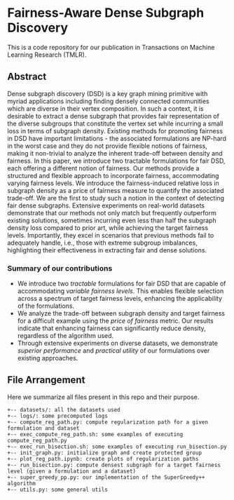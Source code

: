 # Fairness-Aware Dense Subgraph Discovery


This is a code repository for our publication in Transactions on Machine Learning Research (TMLR).

## Abstract
Dense subgraph discovery (DSD) is a key graph mining primitive with myriad applications including finding densely connected communities which are diverse in their vertex composition. In such a context, it is desirable to extract a dense subgraph that provides fair representation of the diverse subgroups that constitute the vertex set while incurring a small loss in terms of subgraph density. Existing methods for promoting fairness in DSD have important limitations - the associated formulations are NP-hard in the worst case and they do not provide flexible notions of fairness, making it non-trivial to analyze the inherent trade-off between density and fairness. In this paper, we introduce two tractable formulations for fair DSD, each offering a different notion of fairness. Our methods provide a structured and flexible approach to incorporate fairness, accommodating varying fairness levels. We introduce the fairness-induced relative loss in subgraph density as a price of fairness measure to quantify the associated trade-off. We are the first to study such a notion in the context of detecting fair dense subgraphs. Extensive experiments on real-world datasets demonstrate that our methods not only match but frequently outperform existing solutions, sometimes incurring even less than half the subgraph density loss compared to prior art, while achieving the target fairness levels. Importantly, they excel in scenarios that previous methods fail to adequately handle, i.e., those with extreme subgroup imbalances, highlighting their effectiveness in extracting fair and dense solutions.

### Summary of our contributions
- We introduce two *tractable* formulations for fair DSD that are capable of accommodating *variable fairness levels*. This enables flexible selection across a spectrum of target fairness levels, enhancing the applicability of the formulations.
- We analyze the trade-off between subgraph density and target fairness for a difficult example using the *price of fairness* metric. Our results indicate that enhancing fairness can significantly reduce density, regardless of the algorithm used.
- Through extensive experiments on diverse datasets, we demonstrate *superior performance* and *practical utility* of our formulations over existing approaches. 

## File Arrangement

Here we summarize all files present in this repo and their purpose.
```
+-- datasets/: all the datasets used
+-- logs/: some precomputed logs
+-- compute_reg_path.py: compute regularization path for a given formulation and dataset
+-- exec_compute_reg_path.sh: some examples of executing compute_reg_path.py
+-- exec_run_bisection.sh: some examples of executing run_bisection.py
+-- init_graph.py: initialize graph and create protected group
+-- plot_reg_path.ipynb: create plots of regularization paths
+-- run_bisection.py: compute densest subgraph for a target fairness level (given a formulation and a dataset)
+-- super_greedy_pp.py: our implementation of the SuperGreedy++ algorithm
+-- utils.py: some general utils
```

